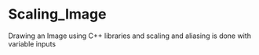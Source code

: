 # Scaling_Image
Drawing an Image using C++ libraries and scaling and aliasing is done with variable inputs
